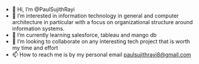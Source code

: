 - 👋 Hi, I’m @PaulSujithRayi
- 👀 I’m interested in information technology in general and computer architecture in particular with a focus on organizational structure around information systems.
- 🌱 I’m currently learning salesforce, tableau and mango db
- 💞️ I’m looking to collaborate on any interesting tech project that is worth my time and effort
- 📫 How to reach me is by my personal email paulsujithrayi8@gmail.com

<!---
PaulSujithRayi/PaulSujithRayi is a ✨ special ✨ repository because its `README.md` (this file) appears on your GitHub profile.
You can click the Preview link to take a look at your changes.
--->
